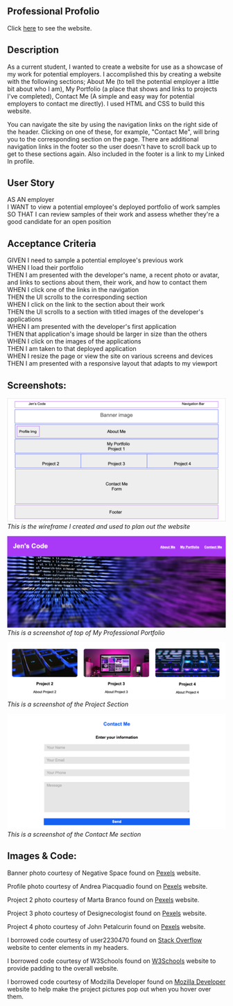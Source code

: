## Professional Profolio

Click [here]([https://jenstem.github.io/horiseon_seo_web_page/](https://jenstem.github.io/my-professional-portfolio/)) to see the website.

## Description

As a current student, I wanted to create a website for use as a showcase of my work for potential employers.  I accomplished this by creating a website with the following sections; About Me (to tell the potential employer a little bit about who I am), My Portfolio (a place that shows and links to projects I've completed), Contact Me (A simple and easy way for potential employers to contact me directly).  I used HTML and CSS to build this website.

You can navigate the site by using the navigation links on the right side of the header.  Clicking on one of these, for example, "Contact Me", will bring you to the corresponding section on the page.  There are additional navigation links in the footer so the user doesn't have to scroll back up to get to these sections again.  Also included in the footer is a link to my Linked In profile.

## User Story

AS AN employer\
I WANT to view a potential employee's deployed portfolio of work samples\
SO THAT I can review samples of their work and assess whether they're a good candidate for an open position

## Acceptance Criteria

GIVEN I need to sample a potential employee's previous work\
WHEN I load their portfolio\
THEN I am presented with the developer's name, a recent photo or avatar, and links to sections about them, their work, and how to contact them\
WHEN I click one of the links in the navigation\
THEN the UI scrolls to the corresponding section\
WHEN I click on the link to the section about their work\
THEN the UI scrolls to a section with titled images of the developer's applications\
WHEN I am presented with the developer's first application\
THEN that application's image should be larger in size than the others\
WHEN I click on the images of the applications\
THEN I am taken to that deployed application\
WHEN I resize the page or view the site on various screens and devices\
THEN I am presented with a responsive layout that adapts to my viewport

## Screenshots:

![](https://github.com/jenstem/my-professional-portfolio/blob/main/assets/images/wireframe.png)
*This is the wireframe I created and used to plan out the website*

![](https://github.com/jenstem/my-professional-portfolio/blob/main/assets/images/Top%20of%20website.png)
*This is a screenshot of top of My Professional Portfolio*

![](https://github.com/jenstem/my-professional-portfolio/blob/main/assets/images/Projects%20on%20website.png)
*This is a screenshot of the Project Section*

![](https://github.com/jenstem/my-professional-portfolio/blob/main/assets/images/Contact%20me%20on%20website.png)
*This is a screenshot of the Contact Me section*

## Images & Code:

Banner photo courtesy of Negative Space found on [Pexels](https://www.pexels.com/photo/pink-white-black-purple-blue-textile-web-scripts-97077/) website.

Profile photo courtesy of Andrea Piacquadio found on [Pexels](https://www.pexels.com/photo/woman-holding-a-gift-3979142/) website.

Project 2 photo courtesy of Marta Branco found on [Pexels](https://www.pexels.com/photo/closeup-photo-of-black-and-blue-keyboard-1194713/) website.

Project 3 photo courtesy of Designecologist found on [Pexels](https://www.pexels.com/photo/silver-imac-displaying-collage-photos-1779487/) website.

Project 4 photo courtesy of John Petalcurin found on [Pexels](https://www.pexels.com/photo/close-up-photo-of-gaming-keyboard-2115257/) website.

I borrowed code courtesy of user2230470 found on [Stack Overflow](https://stackoverflow.com/questions/42306417/how-do-i-center-header-text-in-the-middle-of-the-navigation-menu-in-html) website to center elements in my headers.

I borrowed code courtesy of W3Schools found on [W3Schools](https://www.w3schools.com/css/css3_box-sizing.asp) website to provide padding to the overall website.

I borrowed code courtesy of Modzilla Developer found on [Mozilla Developer](https://developer.mozilla.org/en-US/docs/Web/CSS/transform-function/scale) website to help make the project pictures pop out when you hover over them.

